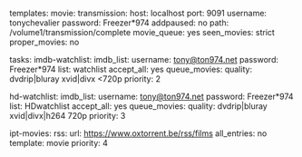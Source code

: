 templates:
  movie:
    transmission:
      host: localhost
      port: 9091
      username: tonychevalier
      password: Freezer*974
      addpaused: no
      path: /volume1/transmission/complete
    movie_queue: yes
    seen_movies: strict
    proper_movies: no
    
tasks:
  imdb-watchlist:
    imdb_list:
      username: tony@ton974.net
      password: Freezer*974
      list: watchlist
    accept_all: yes
    queue_movies:
      quality: dvdrip|bluray xvid|divx <720p
    priority: 2

  hd-watchlist:
    imdb_list:
      username: tony@ton974.net
      password: Freezer*974
      list: HDwatchlist
    accept_all: yes
    queue_movies:
      quality: dvdrip|bluray xvid|divx|h264 720p
    priority: 3

  ipt-movies:
    rss:
      url: https://www.oxtorrent.be/rss/films
      all_entries: no
    template: movie
    priority: 4